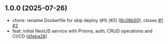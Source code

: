 ## 1.0.0 (2025-07-26)

* chore: rename Dockerfile for skip deploy (#1) (#2) ([8c08b50](https://github.com/AlexMiro-SP/dov-service/commit/8c08b50)), closes [#1](https://github.com/AlexMiro-SP/dov-service/issues/1) [#2](https://github.com/AlexMiro-SP/dov-service/issues/2)
* feat: initial NestJS service with Prisma, auth, CRUD operations and CI/CD ([d1eba26](https://github.com/AlexMiro-SP/dov-service/commit/d1eba26))
